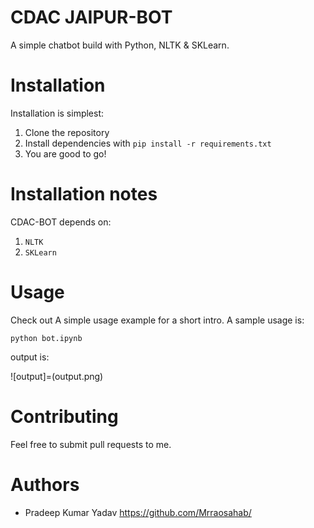 # CDAC JAIPUR-BOT
A simple chatbot build with Python, NLTK & SKLearn.

# Installation

Installation is simplest:

1. Clone the repository
2. Install dependencies with `pip install -r requirements.txt`
3. You are good to go!    

# Installation notes

CDAC-BOT depends on:
 1. `NLTK`
 2. `SKLearn`

# Usage

Check out A simple usage example for a short intro. A sample usage is:

```
python bot.ipynb
```

output is:

![output]=(output.png)

# Contributing

Feel free to submit pull requests to me.

# Authors

* Pradeep Kumar Yadav     https://github.com/Mrraosahab/


